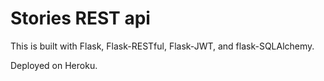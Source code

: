 # Stories REST api

This is built with Flask, Flask-RESTful, Flask-JWT, and flask-SQLAlchemy.

Deployed on Heroku.